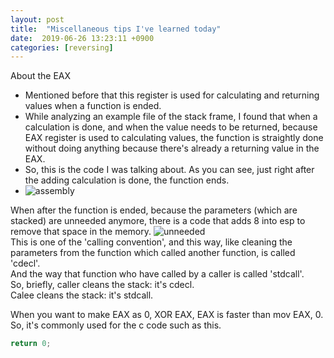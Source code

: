 ```yaml
---
layout: post
title:  "Miscellaneous tips I've learned today"
date:  2019-06-26 13:23:11 +0900
categories: [reversing]
---
```

About the EAX  
- Mentioned before that this register is used for calculating and returning values when a function is ended.  
- While analyzing an example file of the stack frame, I found that when a calculation is done, and when the value needs to be returned, because EAX register is used to calculating values, the function is straightly done without doing anything because there's already a returning value in the EAX.
- So, this is the code I was talking about. As you can see, just right after the adding calculation is done, the function ends.
- ![assembly](https://raw.githubusercontent.com/kim-yeon-gyu-exlock/kim-yeon-gyu-exlock.github.io/master/assets/pictures/retn.png)

When after the function is ended, because the parameters (which are stacked) are unneeded anymore, there is a code that adds 8 into esp to remove that space in the memory.
![unneeded](https://raw.githubusercontent.com/kim-yeon-gyu-exlock/kim-yeon-gyu-exlock.github.io/master/assets/pictures/unneeded.png)  
This is one of the 'calling convention', and this way, like cleaning the parameters from the function which called another function, is called 'cdecl'.  
And the way that function who have called by a caller is called 'stdcall'.  
So, briefly, caller cleans the stack: it's cdecl.  
Calee cleans the stack: it's stdcall.

When you want to make EAX as 0, XOR EAX, EAX is faster than mov EAX, 0.  
So, it's commonly used for the c code such as this.
```c
return 0;
```


